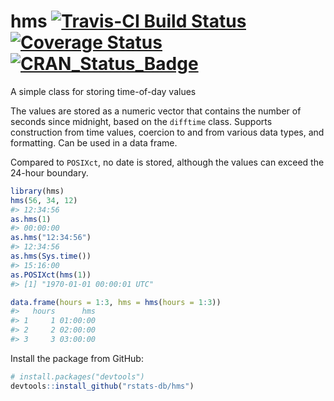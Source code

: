 hms [![Travis-CI Build Status](https://travis-ci.org/rstats-db/hms.svg?branch=master)](https://travis-ci.org/rstats-db/hms) [![Coverage Status](https://img.shields.io/codecov/c/github/rstats-db/hms/master.svg)](https://codecov.io/github/rstats-db/hms?branch=master) [![CRAN\_Status\_Badge](http://www.r-pkg.org/badges/version/hms)](https://cran.r-project.org/package=hms)
=======================================================================================================================================================================================================================================================================================================================================================================

A simple class for storing time-of-day values

The values are stored as a numeric vector that contains the number of seconds since midnight, based on the `difftime` class. Supports construction from time values, coercion to and from various data types, and formatting. Can be used in a data frame.

Compared to `POSIXct`, no date is stored, although the values can exceed the 24-hour boundary.

``` r
library(hms)
hms(56, 34, 12)
#> 12:34:56
as.hms(1)
#> 00:00:00
as.hms("12:34:56")
#> 12:34:56
as.hms(Sys.time())
#> 15:16:00
as.POSIXct(hms(1))
#> [1] "1970-01-01 00:00:01 UTC"

data.frame(hours = 1:3, hms = hms(hours = 1:3))
#>   hours      hms
#> 1     1 01:00:00
#> 2     2 02:00:00
#> 3     3 03:00:00
```

Install the package from GitHub:

``` r
# install.packages("devtools")
devtools::install_github("rstats-db/hms")
```

